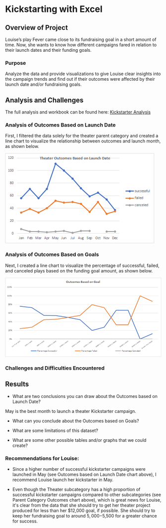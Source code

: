 # Kickstarting with Excel

## Overview of Project
Louise’s play Fever came close to its fundraising goal in a short amount of time. Now, she wants to know how different campaigns fared in relation to their launch dates and their funding goals. 

### Purpose
Analyze the data and provide visualizations to give Louise clear insights into the campaign trends and find out if their outcomes were affected by their launch date and/or fundraising goals.

## Analysis and Challenges
The full analysis and workbook can be found here: [Kickstarter Analysis](Kickstarter_Challenge.xlsx)

### Analysis of Outcomes Based on Launch Date

First, I filtered the data solely for the theater parent category and created a line chart to visualize the relationship between outcomes and launch month, as shown below.

<img src="resources/Theater_Outcomes_vs_Launch.png">

### Analysis of Outcomes Based on Goals

Next, I created a line chart to visualize the percentage of successful, failed, and canceled plays based on the funding goal amount, as shown below.

<img src="resources/Outcomes_vs_Goals.png">

### Challenges and Difficulties Encountered

## Results

- What are two conclusions you can draw about the Outcomes based on Launch Date?

May is the best month to launch a theater Kickstarter campaign.

- What can you conclude about the Outcomes based on Goals?

- What are some limitations of this dataset?

- What are some other possible tables and/or graphs that we could create?

### Recommendations for Louise:

* Since a higher number of successful kickstarter campaigns were launched in May (see Outcomes based on Launch Date chart above), I recommend Louise launch her kickstarter in May.

* Even though the Theater subcategory has a high proportion of successful kickstarter campaigns compared to other subcategories (see Parent Category Outcomes chart above), which is great news for Louise, it's clear from the data that she should try to get her theater project produced for less than her $12,000 goal, if possible. She should try to keep her fundraising goal to around $5,000-$5,500 for a greater chance for success.  

